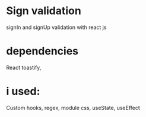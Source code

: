 # Sign validation

signIn and signUp validation with react js

# dependencies

React toastify,

# i used:

Custom hooks, regex, module css, useState, useEffect
